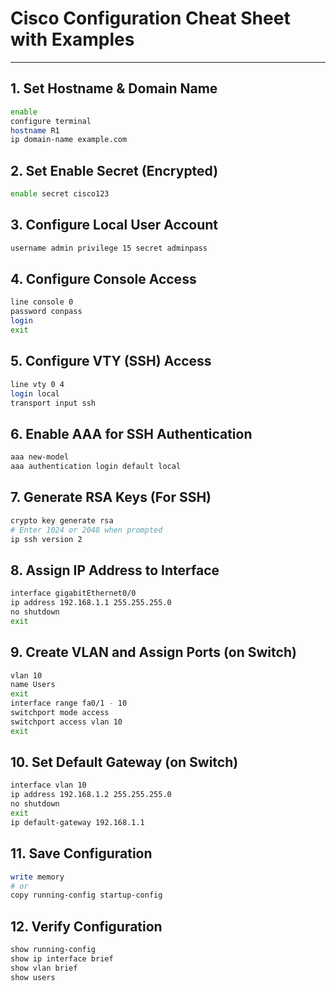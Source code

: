 
# Cisco Configuration Cheat Sheet with Examples

---

## 1. Set Hostname & Domain Name
```bash
enable
configure terminal
hostname R1
ip domain-name example.com
```

## 2. Set Enable Secret (Encrypted)
```bash
enable secret cisco123
```

## 3. Configure Local User Account
```bash
username admin privilege 15 secret adminpass
```

## 4. Configure Console Access
```bash
line console 0
password conpass
login
exit
```

## 5. Configure VTY (SSH) Access
```bash
line vty 0 4
login local
transport input ssh
```

## 6. Enable AAA for SSH Authentication
```bash
aaa new-model
aaa authentication login default local
```

## 7. Generate RSA Keys (For SSH)
```bash
crypto key generate rsa
# Enter 1024 or 2048 when prompted
ip ssh version 2
```

## 8. Assign IP Address to Interface
```bash
interface gigabitEthernet0/0
ip address 192.168.1.1 255.255.255.0
no shutdown
exit
```

## 9. Create VLAN and Assign Ports (on Switch)
```bash
vlan 10
name Users
exit
interface range fa0/1 - 10
switchport mode access
switchport access vlan 10
exit
```

## 10. Set Default Gateway (on Switch)
```bash
interface vlan 10
ip address 192.168.1.2 255.255.255.0
no shutdown
exit
ip default-gateway 192.168.1.1
```

## 11. Save Configuration
```bash
write memory
# or
copy running-config startup-config
```

## 12. Verify Configuration
```bash
show running-config
show ip interface brief
show vlan brief
show users
```
